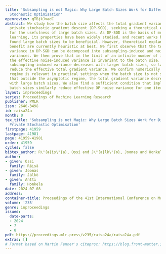 ```yaml
---
title: 'Subsampling is not Magic: Why Large Batch Sizes Work for Differentially Private
  Stochastic Optimisation'
openreview: gTBjkJvadC
abstract: We study how the batch size affects the total gradient variance in differentially
  private stochastic gradient descent (DP-SGD), seeking a theoretical explanation
  for the usefulness of large batch sizes. As DP-SGD is the basis of modern DP deep
  learning, its properties have been widely studied, and recent works have empirically
  found large batch sizes to be beneficial. However, theoretical explanations of this
  benefit are currently heuristic at best. We first observe that the total gradient
  variance in DP-SGD can be decomposed into subsampling-induced and noise-induced
  variances. We then prove that in the limit of an infinite number of iterations,
  the effective noise-induced variance is invariant to the batch size. The remaining
  subsampling-induced variance decreases with larger batch sizes, so large batches
  reduce the effective total gradient variance. We confirm numerically that the asymptotic
  regime is relevant in practical settings when the batch size is not small, and find
  that outside the asymptotic regime, the total gradient variance decreases even more
  with large batch sizes. We also find a sufficient condition that implies that large
  batch sizes similarly reduce effective DP noise variance for one iteration of DP-SGD.
layout: inproceedings
series: Proceedings of Machine Learning Research
publisher: PMLR
issn: 2640-3498
id: raisa24a
month: 0
tex_title: 'Subsampling is not Magic: Why Large Batch Sizes Work for Differentially
  Private Stochastic Optimisation'
firstpage: 41959
lastpage: 41981
page: 41959-41981
order: 41959
cycles: false
bibtex_author: R\"{a}is\"{a}, Ossi and J\"{a}lk\"{o}, Joonas and Honkela, Antti
author:
- given: Ossi
  family: Räisä
- given: Joonas
  family: Jälkö
- given: Antti
  family: Honkela
date: 2024-07-08
address:
container-title: Proceedings of the 41st International Conference on Machine Learning
volume: '235'
genre: inproceedings
issued:
  date-parts:
  - 2024
  - 7
  - 8
pdf: https://proceedings.mlr.press/v235/raisa24a/raisa24a.pdf
extras: []
# Format based on Martin Fenner's citeproc: https://blog.front-matter.io/posts/citeproc-yaml-for-bibliographies/
---
```

